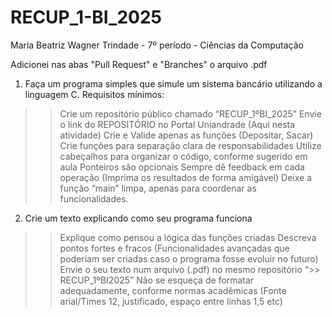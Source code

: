 # RECUP_1-BI_2025

Maria Beatriz Wagner Trindade - 7º período - Ciências da Computação

Adicionei nas abas "Pull Request" e "Branches" o arquivo .pdf

1) Faça um programa simples que simule um sistema bancário utilizando a linguagem C.
Requisitos mínimos:

>> Crie um repositório público chamado “RECUP_1ºBI_2025”
>> Envie o link do REPOSITÓRIO no Portal Uniandrade (Aqui nesta atividade)
>> Crie e Valide apenas as funções (Depositar, Sacar)
>> Crie funções para separação clara de responsabilidades
>> Utilize cabeçalhos para organizar o código, conforme sugerido em aula
>> Ponteiros são opcionais
>> Sempre dê feedback em cada operação (Imprima os resultados de forma amigável)
>> Deixe a função “main” limpa, apenas para coordenar as funcionalidades.

2) Crie um texto explicando como seu programa funciona
>> Explique como pensou a lógica das funções criadas
>> Descreva pontos fortes e fracos (Funcionalidades avançadas que poderiam ser
criadas caso o programa fosse evoluir no futuro)
>> Envie o seu texto num arquivo (.pdf) no mesmo repositório “>> RECUP_1ºBI2025”
>> Não se esqueça de formatar adequadamente, conforme normas acadêmicas (Fonte
arial/Times 12, justificado, espaço entre linhas 1,5 etc)